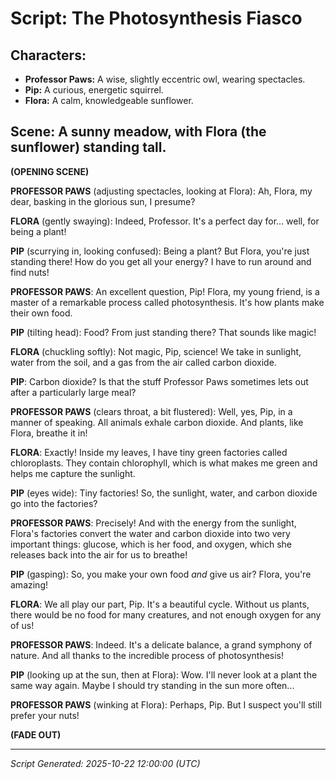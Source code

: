 # Script: The Photosynthesis Fiasco

## Characters:
*   **Professor Paws:** A wise, slightly eccentric owl, wearing spectacles.
*   **Pip:** A curious, energetic squirrel.
*   **Flora:** A calm, knowledgeable sunflower.

## Scene: A sunny meadow, with Flora (the sunflower) standing tall.

**(OPENING SCENE)**

**PROFESSOR PAWS** (adjusting spectacles, looking at Flora):
Ah, Flora, my dear, basking in the glorious sun, I presume?

**FLORA** (gently swaying):
Indeed, Professor. It's a perfect day for... well, for being a plant!

**PIP** (scurrying in, looking confused):
Being a plant? But Flora, you're just standing there! How do you get all your energy? I have to run around and find nuts!

**PROFESSOR PAWS**:
An excellent question, Pip! Flora, my young friend, is a master of a remarkable process called photosynthesis. It's how plants make their own food.

**PIP** (tilting head):
Food? From just standing there? That sounds like magic!

**FLORA** (chuckling softly):
Not magic, Pip, science! We take in sunlight, water from the soil, and a gas from the air called carbon dioxide.

**PIP**:
Carbon dioxide? Is that the stuff Professor Paws sometimes lets out after a particularly large meal?

**PROFESSOR PAWS** (clears throat, a bit flustered):
Well, yes, Pip, in a manner of speaking. All animals exhale carbon dioxide. And plants, like Flora, breathe it in!

**FLORA**:
Exactly! Inside my leaves, I have tiny green factories called chloroplasts. They contain chlorophyll, which is what makes me green and helps me capture the sunlight.

**PIP** (eyes wide):
Tiny factories! So, the sunlight, water, and carbon dioxide go into the factories?

**PROFESSOR PAWS**:
Precisely! And with the energy from the sunlight, Flora's factories convert the water and carbon dioxide into two very important things: glucose, which is her food, and oxygen, which she releases back into the air for us to breathe!

**PIP** (gasping):
So, you make your own food *and* give us air? Flora, you're amazing!

**FLORA**:
We all play our part, Pip. It's a beautiful cycle. Without us plants, there would be no food for many creatures, and not enough oxygen for any of us!

**PROFESSOR PAWS**:
Indeed. It's a delicate balance, a grand symphony of nature. And all thanks to the incredible process of photosynthesis!

**PIP** (looking up at the sun, then at Flora):
Wow. I'll never look at a plant the same way again. Maybe I should try standing in the sun more often...

**PROFESSOR PAWS** (winking at Flora):
Perhaps, Pip. But I suspect you'll still prefer your nuts!

**(FADE OUT)**

---
*Script Generated: 2025-10-22 12:00:00 (UTC)*
